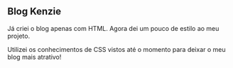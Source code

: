 ## Blog Kenzie

Já criei o blog apenas com HTML. Agora dei um pouco de estilo ao meu projeto.

Utilizei os conhecimentos de CSS vistos até o momento para deixar o meu blog mais atrativo!
